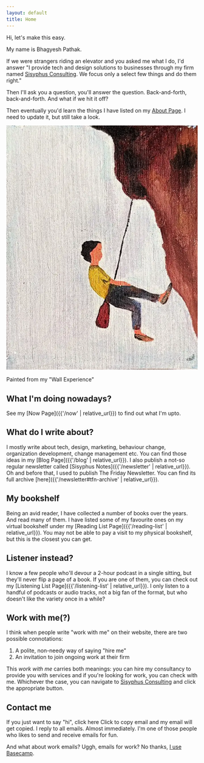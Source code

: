```yaml
---
layout: default
title: Home
---
```


<div class="home-intro">
    <div class="home-text">
        <p>Hi, let's make this easy.</p>
        <p>My name is Bhagyesh Pathak.</p>
        <p>If we were strangers riding an elevator and you asked me what I do, I'd answer "I provide tech and design solutions to businesses through my firm named <a href="https://sisyphusconsulting.org?ref=bhagyeshpathak.com">Sisyphus Consulting</a>. We focus only a select few things and do them right."</p>
        <p>Then I'll ask you a question, you'll answer the question. Back-and-forth, back-and-forth.
        And what if we hit it off?</p>
        <p>Then eventually you'd learn the things I have listed on my <a href="{{'/about/' | relative_url }}">About Page</a>. I need to update it, but still take a look.</p>
</div>
    <div class="home-image">
        <img src="/assets/images/the_wall_experience.webp" alt="The Wall Experience" />
        <p>Painted from my "Wall Experience"</p>
    </div>
</div>

## What I'm doing nowadays?

See my [Now Page]({{'/now' | relative_url}}) to find out what I'm upto.

## What do I write about?

I mostly write about tech, design, marketing, behaviour change, organization development, change management etc. You can find those ideas in my [Blog Page]({{'/blog' | relative_url}}). I also publish a not-so regular newsletter called [Sisyphus Notes]({{'/newsletter' | relative_url}}). Oh and before that, I used to publish The Friday Newsletter. You can find its full archive [here]({{'/newsletter#tfn-archive' | relative_url}}).

## My bookshelf

Being an avid reader, I have collected a number of books over the years. And read many of them. I have listed some of my favourite ones on my virtual bookshelf under my [Reading List Page]({{'/reading-list' | relative_url}}). You may not be able to pay a visit to my physical bookshelf, but this is the closest you can get.

## Listener instead?

I know a few people who'll devour a 2-hour podcast in a single sitting, but they'll never flip a page of a book. If you are one of them, you can check out my [Listening List Page]({{'/listening-list' | relative_url}}). I only listen to a handful of podcasts or audio tracks, not a big fan of the format, but who doesn't like the variety once in a while?

## Work with me(?)

I think when people write "work with me" on their website, there are two possible connotations:

1. A polite, non-needy way of saying "hire me"
2. An invitation to join ongoing work at their firm

This _work with me_ carries both meanings: you can hire my consultancy to provide you with services and if you're looking for work, you can check with me.
Whichever the case, you can navigate to [Sisyphus Consulting](https://sisyphusconsulting.org?ref=bhagyeshpathak.com) and click the appropriate button.

## Contact me

If you just want to say "hi", <a onclick="copyEmail()" class="copy-btn"> click here <span class="tooltip">Click to copy email</span> </a> and my email will get copied. I reply to all emails. Almost immediately. I'm one of those people who likes to send and receive emails for fun.

And what about work emails? Uggh, emails for work? No thanks, [I use Basecamp](https://sisyphusconsulting.org/how-we-work?ref=bhagyeshpathak.com).

<script>
      function copyEmail() {
          navigator.clipboard.writeText('bhagyeshspathak@gmail.com');
          const btn = document.querySelector('.copy-btn');
          const tooltip = btn.querySelector('.tooltip');
          tooltip.textContent = 'Copied!';
          setTimeout(() => tooltip.textContent = 'Click to copy', 2000);
        }
</script>
